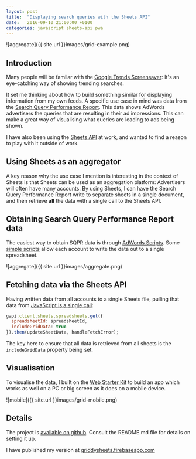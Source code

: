 ```yaml
---
layout: post
title:  "Displaying search queries with the Sheets API"
date:   2016-09-10 21:00:00 +0100
categories: javascript sheets-api pwa
---
```

![aggregate]({{ site.url }}images/grid-example.png)

## Introduction

Many people will be familar with the [Google Trends Screensaver](https://www.google.com/trends/hottrends/visualize?nrow=3&ncol=4):
It's an eye-catching way of showing trending searches.

It set me thinking about how to build something similar for displaying
information from my own feeds. A specific use case in mind was data from the
[Search Query Performance Report](https://developers.google.com/adwords/api/docs/appendix/reports/search-query-performance-report).
This data shows AdWords advertisers the queries that are resulting in their
ad impressions. This can make a great way of visualising what queries are
leading to ads being shown.

I have also been using the [Sheets API](https://developers.google.com/sheets/)
at work, and wanted to find a reason to play with it outside of work.

## Using Sheets as an aggregator

A key reason why the use case I mention is interesting in the context of Sheets
is that Sheets can be used as an aggregation platform: Advertisers will often
have many accounts. By using Sheets, I can have the Search Query Performance
Report write to separate sheets in a single document, and then retrieve **all**
the data with a single call to the Sheets API.

## Obtaining Search Query Performance Report data

The easiest way to obtain SQPR data is through [AdWords Scripts](https://developers.google.com/adwords/scripts/).
Some [simple scripts](https://github.com/plemont/griddysheets/adwords_scripts)
allow each account to write the data out to a single spreadsheet.

![aggregate]({{ site.url }}images/aggregate.png)

## Fetching data via the Sheets API

Having written data from all accounts to a single Sheets file, pulling that
data from [JavaScript is a single call](https://github.com/plemont/griddysheets/blob/master/app/scripts/sheets.js):

```javascript
gapi.client.sheets.spreadsheets.get({
  spreadsheetId: spreadsheetId,
  includeGridData: true
}).then(updateSheetData, handleFetchError);
```

The key here to ensure that all data is retrieved from all sheets is the
`includeGridData` property being set.

## Visualisation

To visualise the data, I built on the [Web Starter Kit](https://github.com/google/web-starter-kit)
to build an app which works as well on a PC or big screen as it does on a mobile
device.

![mobile]({{ site.url }}images/grid-mobile.png)

## Details

The project is [available on github](https://github.com/plemont/griddysheets).
Consult the README.md file for details on setting it up.

I have published my version at [griddysheets.firebaseapp.com](https://griddysheets.firebaseapp.com)
